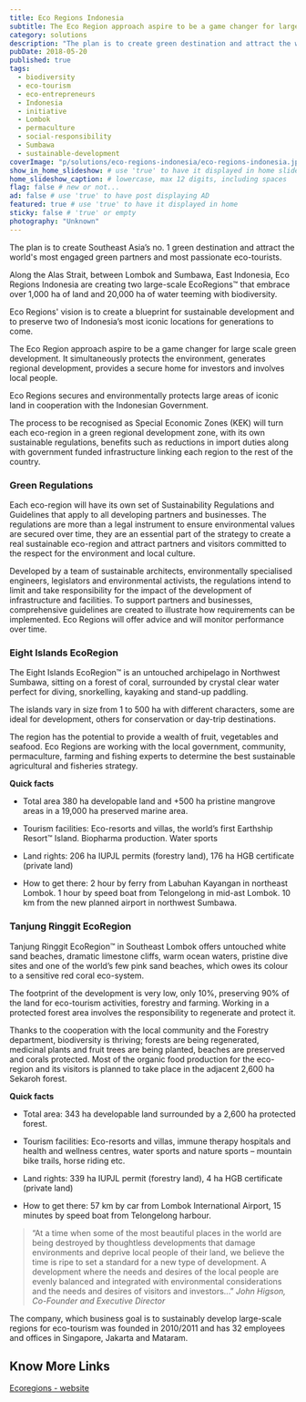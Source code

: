 ```yaml
---
title: Eco Regions Indonesia
subtitle: The Eco Region approach aspire to be a game changer for large scale green development.
category: solutions
description: "The plan is to create green destination and attract the world's most engaged green partners and most passionate eco-tourists. Envision sustainable development."
pubDate: 2018-05-20
published: true
tags:
  - biodiversity
  - eco-tourism
  - eco-entrepreneurs
  - Indonesia
  - initiative
  - Lombok
  - permaculture
  - social-responsibility
  - Sumbawa
  - sustainable-development
coverImage: "p/solutions/eco-regions-indonesia/eco-regions-indonesia.jpg"
show_in_home_slideshow: # use 'true' to have it displayed in home slideshow
home_slideshow_caption: # lowercase, max 12 digits, including spaces
flag: false # new or not...
ad: false # use 'true' to have post displaying AD
featured: true # use 'true' to have it displayed in home
sticky: false # 'true' or empty
photography: "Unknown"
---
```


The plan is to create Southeast Asia’s no. 1 green destination and attract the world's most engaged green partners and most passionate eco-tourists.

Along the Alas Strait, between Lombok and Sumbawa, East Indonesia, Eco Regions Indonesia are creating two large-scale EcoRegions™ that embrace over 1,000 ha of land and 20,000 ha of water teeming with biodiversity.

Eco Regions' vision is to create a blueprint for sustainable development and to preserve two of Indonesia’s most iconic locations for generations to come.

The Eco Region approach aspire to be a game changer for large scale green development. It simultaneously protects the environment, generates regional development, provides a secure home for investors and involves local people.

Eco Regions secures and environmentally protects large areas of iconic land in cooperation with the Indonesian Government.

The process to be recognised as Special Economic Zones (KEK) will turn each eco-region in a green regional development zone, with its own sustainable regulations, benefits such as reductions in import duties along with government funded infrastructure linking each region to the rest of the country.

### Green Regulations

Each eco-region will have its own set of Sustainability Regulations and Guidelines that apply to all developing partners and businesses. The regulations are more than a legal instrument to ensure environmental values are secured over time, they are an essential part of the strategy to create a real sustainable eco-region and attract partners and visitors committed to the respect for the environment and local culture.

Developed by a team of sustainable architects, environmentally specialised engineers, legislators and environmental activists, the regulations intend to limit and take responsibility for the impact of the development of infrastructure and facilities. To support partners and businesses, comprehensive guidelines are created to illustrate how requirements can be implemented. Eco Regions will offer advice and will monitor performance over time.

### Eight Islands EcoRegion

The Eight Islands EcoRegion™ is an untouched archipelago in Northwest Sumbawa, sitting on a forest of coral, surrounded by crystal clear water perfect for diving, snorkelling, kayaking and stand-up paddling.

The islands vary in size from 1 to 500 ha with different characters, some are ideal for development, others for conservation or day-trip destinations.

The region has the potential to provide a wealth of fruit, vegetables and seafood. Eco Regions are working with the local government, community, permaculture, farming and fishing experts to determine the best sustainable agricultural and fisheries strategy.

**Quick facts**

- Total area 380 ha developable land and +500 ha pristine mangrove areas in a 19,000 ha preserved marine area.

- Tourism facilities: Eco-resorts and villas, the world’s first Earthship Resort™ Island. Biopharma production. Water sports

- Land rights: 206 ha IUPJL permits (forestry land), 176 ha HGB certificate (private land)

- How to get there: 2 hour by ferry from Labuhan Kayangan in northeast Lombok. 1 hour by speed boat from Telongelong in mid-ast Lombok. 10 km from the new planned airport in northwest Sumbawa.

### Tanjung Ringgit EcoRegion

Tanjung Ringgit EcoRegion™ in Southeast Lombok offers untouched white sand beaches, dramatic limestone cliffs, warm ocean waters, pristine dive sites and one of the world’s few pink sand beaches, which owes its colour to a sensitive red coral eco-system.

The footprint of the development is very low, only 10%, preserving 90% of the land for eco-tourism activities, forestry and farming. Working in a protected forest area involves the responsibility to regenerate and protect it.

Thanks to the cooperation with the local community and the Forestry department, biodiversity is thriving; forests are being regenerated, medicinal plants and fruit trees are being planted, beaches are preserved and corals protected. Most of the organic food production for the eco-region and its visitors is planned to take place in the adjacent 2,600 ha Sekaroh forest.

**Quick facts**

- Total area: 343 ha developable land surrounded by a 2,600 ha protected forest.

- Tourism facilities: Eco-resorts and villas, immune therapy hospitals and health and wellness centres, water sports and nature sports – mountain bike trails, horse riding etc.

- Land rights: 339 ha IUPJL permit (forestry land), 4 ha HGB certificate (private land)

- How to get there: 57 km by car from Lombok International Airport, 15 minutes by speed boat from Telongelong harbour.

> “At a time when some of the most beautiful places in the world are being destroyed by thoughtless developments that damage environments and deprive local people of their land, we believe the time is ripe to set a standard for a new type of development. A development where the needs and desires of the local people are evenly balanced and integrated with environmental considerations and the needs and desires of visitors and investors...” _John Higson, Co-Founder and Executive Director_

The company, which business goal is to sustainably develop large-scale regions for eco-tourism was founded in 2010/2011 and has 32 employees and offices in Singapore, Jakarta and Mataram.

## Know More Links

[Ecoregions - website](http://ecoregions.co.id/)
